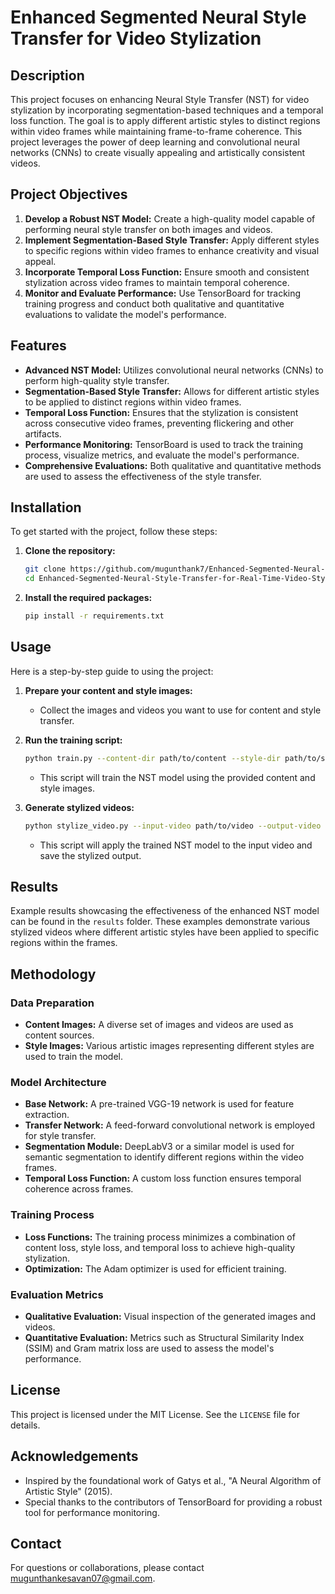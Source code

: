 
# Enhanced Segmented Neural Style Transfer for Video Stylization

## Description
This project focuses on enhancing Neural Style Transfer (NST) for video stylization by incorporating segmentation-based techniques and a temporal loss function. The goal is to apply different artistic styles to distinct regions within video frames while maintaining frame-to-frame coherence. This project leverages the power of deep learning and convolutional neural networks (CNNs) to create visually appealing and artistically consistent videos.

## Project Objectives
1. **Develop a Robust NST Model:** Create a high-quality model capable of performing neural style transfer on both images and videos.
2. **Implement Segmentation-Based Style Transfer:** Apply different styles to specific regions within video frames to enhance creativity and visual appeal.
3. **Incorporate Temporal Loss Function:** Ensure smooth and consistent stylization across video frames to maintain temporal coherence.
4. **Monitor and Evaluate Performance:** Use TensorBoard for tracking training progress and conduct both qualitative and quantitative evaluations to validate the model's performance.

## Features
- **Advanced NST Model:** Utilizes convolutional neural networks (CNNs) to perform high-quality style transfer.
- **Segmentation-Based Style Transfer:** Allows for different artistic styles to be applied to distinct regions within video frames.
- **Temporal Loss Function:** Ensures that the stylization is consistent across consecutive video frames, preventing flickering and other artifacts.
- **Performance Monitoring:** TensorBoard is used to track the training process, visualize metrics, and evaluate the model's performance.
- **Comprehensive Evaluations:** Both qualitative and quantitative methods are used to assess the effectiveness of the style transfer.

## Installation
To get started with the project, follow these steps:

1. **Clone the repository:**
   ```bash
   git clone https://github.com/mugunthank7/Enhanced-Segmented-Neural-Style-Transfer-for-Real-Time-Video-Stylization.git
   cd Enhanced-Segmented-Neural-Style-Transfer-for-Real-Time-Video-Stylization
   ```

2. **Install the required packages:**
   ```bash
   pip install -r requirements.txt
   ```

## Usage
Here is a step-by-step guide to using the project:

1. **Prepare your content and style images:**
   - Collect the images and videos you want to use for content and style transfer.
   
2. **Run the training script:**
   ```bash
   python train.py --content-dir path/to/content --style-dir path/to/style
   ```
   - This script will train the NST model using the provided content and style images.

3. **Generate stylized videos:**
   ```bash
   python stylize_video.py --input-video path/to/video --output-video path/to/output
   ```
   - This script will apply the trained NST model to the input video and save the stylized output.

## Results
Example results showcasing the effectiveness of the enhanced NST model can be found in the `results` folder. These examples demonstrate various stylized videos where different artistic styles have been applied to specific regions within the frames.

## Methodology
### Data Preparation
- **Content Images:** A diverse set of images and videos are used as content sources.
- **Style Images:** Various artistic images representing different styles are used to train the model.

### Model Architecture
- **Base Network:** A pre-trained VGG-19 network is used for feature extraction.
- **Transfer Network:** A feed-forward convolutional network is employed for style transfer.
- **Segmentation Module:** DeepLabV3 or a similar model is used for semantic segmentation to identify different regions within the video frames.
- **Temporal Loss Function:** A custom loss function ensures temporal coherence across frames.

### Training Process
- **Loss Functions:** The training process minimizes a combination of content loss, style loss, and temporal loss to achieve high-quality stylization.
- **Optimization:** The Adam optimizer is used for efficient training.

### Evaluation Metrics
- **Qualitative Evaluation:** Visual inspection of the generated images and videos.
- **Quantitative Evaluation:** Metrics such as Structural Similarity Index (SSIM) and Gram matrix loss are used to assess the model's performance.

## License
This project is licensed under the MIT License. See the `LICENSE` file for details.

## Acknowledgements
- Inspired by the foundational work of Gatys et al., "A Neural Algorithm of Artistic Style" (2015).
- Special thanks to the contributors of TensorBoard for providing a robust tool for performance monitoring.

## Contact
For questions or collaborations, please contact [mugunthankesavan07@gmail.com](mailto:mugunthankesavan07@gmail.com).

